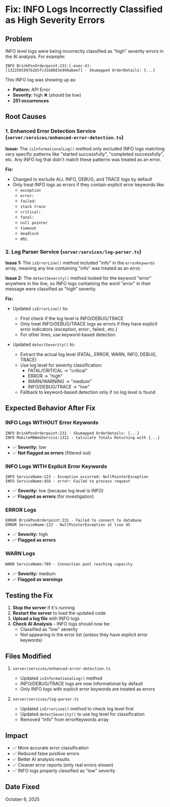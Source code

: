 # Fix: INFO Logs Incorrectly Classified as High Severity Errors

## Problem

INFO level logs were being incorrectly classified as "high" severity errors in the AI analysis. For example:

```
INFO BrinkPosOrderpoint:231:[-exec-4]:[1322501997b2b5fc31b8683e999abee7] - Skumapped OrderDetails: {...}
```

This INFO log was showing up as:
- **Pattern:** API Error
- **Severity:** high ❌ (should be low)
- **251 occurrences**

## Root Causes

### 1. **Enhanced Error Detection Service** (`server/services/enhanced-error-detection.ts`)

**Issue:** The `isInformationalLog()` method only excluded INFO logs matching very specific patterns like "started successfully", "completed successfully", etc. Any INFO log that didn't match these patterns was treated as an error.

**Fix:** 
- Changed to exclude ALL INFO, DEBUG, and TRACE logs by default
- Only treat INFO logs as errors if they contain explicit error keywords like:
  - `exception`
  - `error:`
  - `failed:`
  - `stack trace`
  - `critical:`
  - `fatal:`
  - `null pointer`
  - `timeout`
  - `deadlock`
  - etc.

### 2. **Log Parser Service** (`server/services/log-parser.ts`)

**Issue 1:** The `isErrorLine()` method included "info" in the `errorKeywords` array, meaning any line containing "info" was treated as an error.

**Issue 2:** The `detectSeverity()` method looked for the keyword "error" anywhere in the line, so INFO logs containing the word "error" in their message were classified as "high" severity.

**Fix:**
- Updated `isErrorLine()` to:
  - First check if the log level is INFO/DEBUG/TRACE
  - Only treat INFO/DEBUG/TRACE logs as errors if they have explicit error indicators (exception, error:, failed:, etc.)
  - For other lines, use keyword-based detection

- Updated `detectSeverity()` to:
  - Extract the actual log level (FATAL, ERROR, WARN, INFO, DEBUG, TRACE)
  - Use log level for severity classification:
    - FATAL/CRITICAL → "critical"
    - ERROR → "high"
    - WARN/WARNING → "medium"
    - INFO/DEBUG/TRACE → "low"
  - Fallback to keyword-based detection only if no log level is found

## Expected Behavior After Fix

### INFO Logs WITHOUT Error Keywords
```
INFO BrinkPosOrderpoint:231 - Skumapped OrderDetails: {...}
INFO MobileM8WebService:1312 - Calculate Totals Returning with {...}
```
- ✅ **Severity:** low
- ✅ **Not flagged as errors** (filtered out)

### INFO Logs WITH Explicit Error Keywords
```
INFO ServiceName:123 - Exception occurred: NullPointerException
INFO ServiceName:456 - error: Failed to process request
```
- ✅ **Severity:** low (because log level is INFO)
- ✅ **Flagged as errors** (for investigation)

### ERROR Logs
```
ERROR BrinkPosOrderpoint:231 - Failed to connect to database
ERROR ServiceName:123 - NullPointerException at line 45
```
- ✅ **Severity:** high
- ✅ **Flagged as errors**

### WARN Logs
```
WARN ServiceName:789 - Connection pool reaching capacity
```
- ✅ **Severity:** medium
- ✅ **Flagged as warnings**

## Testing the Fix

1. **Stop the server** if it's running
2. **Restart the server** to load the updated code
3. **Upload a log file** with INFO logs
4. **Check AI Analysis** - INFO logs should now be:
   - Classified as "low" severity
   - Not appearing in the error list (unless they have explicit error keywords)

## Files Modified

1. `server/services/enhanced-error-detection.ts`
   - Updated `isInformationalLog()` method
   - INFO/DEBUG/TRACE logs are now informational by default
   - Only INFO logs with explicit error keywords are treated as errors

2. `server/services/log-parser.ts`
   - Updated `isErrorLine()` method to check log level first
   - Updated `detectSeverity()` to use log level for classification
   - Removed "info" from errorKeywords array

## Impact

- ✅ More accurate error classification
- ✅ Reduced false positive errors
- ✅ Better AI analysis results
- ✅ Cleaner error reports (only real errors shown)
- ✅ INFO logs properly classified as "low" severity

## Date Fixed
October 6, 2025
